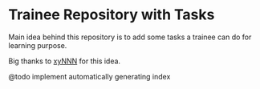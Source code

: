 # Trainee Repository with Tasks

Main idea behind this repository is to add some tasks a trainee can do for learning purpose.

Big thanks to [xyNNN](https://github.com/xyNNN) for this idea.

@todo implement automatically generating index